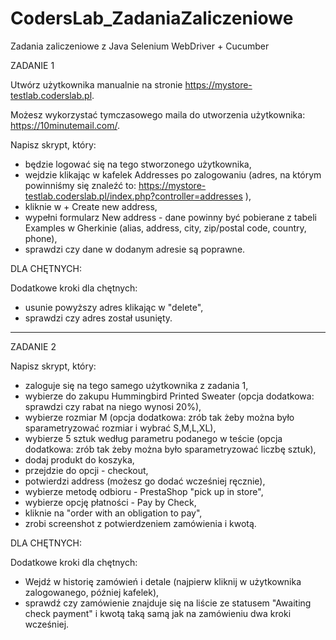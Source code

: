 # CodersLab_ZadaniaZaliczeniowe
Zadania zaliczeniowe z Java Selenium WebDriver + Cucumber

ZADANIE 1

Utwórz użytkownika manualnie na stronie https://mystore-testlab.coderslab.pl.

Możesz wykorzystać tymczasowego maila do utworzenia użytkownika: https://10minutemail.com/.


Napisz skrypt, który:

- będzie logować się na tego stworzonego użytkownika,
- wejdzie klikając w kafelek Addresses po zalogowaniu (adres, na którym powinniśmy się znaleźć to: https://mystore-testlab.coderslab.pl/index.php?controller=addresses ),
- kliknie w + Create new address,
- wypełni formularz New address - dane powinny być pobierane z tabeli Examples w Gherkinie (alias, address, city, zip/postal code, country, phone),
- sprawdzi czy dane w dodanym adresie są poprawne.

DLA CHĘTNYCH:

Dodatkowe kroki dla chętnych:

- usunie powyższy adres klikając w "delete",
- sprawdzi czy adres został usunięty.

---

ZADANIE 2

Napisz skrypt, który:

- zaloguje się na tego samego użytkownika z zadania 1,
- wybierze do zakupu Hummingbird Printed Sweater (opcja dodatkowa: sprawdzi czy rabat na niego wynosi 20%),
- wybierze rozmiar M (opcja dodatkowa: zrób tak żeby można było sparametryzować rozmiar i wybrać S,M,L,XL),
- wybierze 5 sztuk według parametru podanego w teście (opcja dodatkowa: zrób tak żeby można było sparametryzować liczbę sztuk),
- dodaj produkt do koszyka,
- przejdzie do opcji - checkout,
- potwierdzi address (możesz go dodać wcześniej ręcznie),
- wybierze metodę odbioru - PrestaShop "pick up in store",
- wybierze opcję płatności - Pay by Check,
- kliknie na "order with an obligation to pay",
- zrobi screenshot z potwierdzeniem zamówienia i kwotą.

DLA CHĘTNYCH:

Dodatkowe kroki dla chętnych:

- Wejdź w historię zamówień i detale (najpierw kliknij w użytkownika zalogowanego, później kafelek),
- sprawdź czy zamówienie znajduje się na liście ze statusem "Awaiting check payment" i kwotą taką samą jak na zamówieniu dwa kroki wcześniej.
